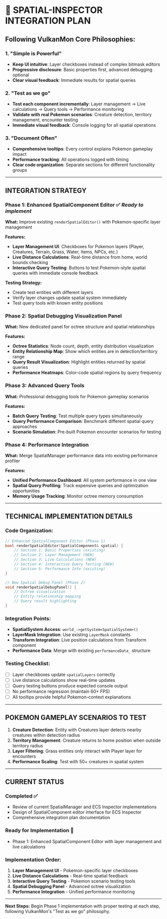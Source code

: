 # 🎯 SPATIAL-INSPECTOR INTEGRATION PLAN

## **Following VulkanMon Core Philosophies:**

### **1. "Simple is Powerful"**
- **Keep UI intuitive**: Layer checkboxes instead of complex bitmask editors
- **Progressive disclosure**: Basic properties first, advanced debugging optional
- **Clear visual feedback**: Immediate results for spatial queries

### **2. "Test as we go"**
- **Test each component incrementally**: Layer management → Live calculations → Query tools → Performance monitoring
- **Validate with real Pokemon scenarios**: Creature detection, territory management, encounter testing
- **Immediate visual feedback**: Console logging for all spatial operations

### **3. "Document Often"**
- **Comprehensive tooltips**: Every control explains Pokemon gameplay impact
- **Performance tracking**: All operations logged with timing
- **Clear code organization**: Separate sections for different functionality groups

---

## **INTEGRATION STRATEGY**

### **Phase 1: Enhanced SpatialComponent Editor** ✅ *Ready to implement*

**What:** Improve existing `renderSpatialEditor()` with Pokemon-specific layer management

**Features:**
- **Layer Management UI**: Checkboxes for Pokemon layers (Player, Creatures, Terrain, Grass, Water, Items, NPCs, etc.)
- **Live Distance Calculations**: Real-time distance from home, world bounds checking
- **Interactive Query Testing**: Buttons to test Pokemon-style spatial queries with immediate console feedback

**Testing Strategy:**
- Create test entities with different layers
- Verify layer changes update spatial system immediately
- Test query tools with known entity positions

### **Phase 2: Spatial Debugging Visualization Panel**

**What:** New dedicated panel for octree structure and spatial relationships

**Features:**
- **Octree Statistics**: Node count, depth, entity distribution visualization
- **Entity Relationship Map**: Show which entities are in detection/territory range
- **Query Result Visualization**: Highlight entities returned by spatial queries
- **Performance Heatmaps**: Color-code spatial regions by query frequency

### **Phase 3: Advanced Query Tools**

**What:** Professional debugging tools for Pokemon gameplay scenarios

**Features:**
- **Batch Query Testing**: Test multiple query types simultaneously
- **Query Performance Comparison**: Benchmark different spatial query approaches
- **Scenario Simulation**: Pre-built Pokemon encounter scenarios for testing

### **Phase 4: Performance Integration**

**What:** Merge SpatialManager performance data into existing performance profiler

**Features:**
- **Unified Performance Dashboard**: All system performance in one view
- **Spatial Query Profiling**: Track expensive queries and optimization opportunities
- **Memory Usage Tracking**: Monitor octree memory consumption

---

## **TECHNICAL IMPLEMENTATION DETAILS**

### **Code Organization:**
```cpp
// Enhanced SpatialComponent Editor (Phase 1)
bool renderSpatialEditor(SpatialComponent& spatial) {
    // Section 1: Basic Properties (existing)
    // Section 2: Layer Management (NEW)
    // Section 3: Live Calculations (NEW)
    // Section 4: Interactive Query Testing (NEW)
    // Section 5: Performance Info (existing)
}

// New Spatial Debug Panel (Phase 2)
void renderSpatialDebugPanel() {
    // Octree visualization
    // Entity relationship mapping
    // Query result highlighting
}
```

### **Integration Points:**
- **SpatialSystem Access**: `world_->getSystem<SpatialSystem>()`
- **LayerMask Integration**: Use existing `LayerMask` constants
- **Transform Integration**: Live position calculations from Transform component
- **Performance Data**: Merge with existing `performanceData_` structure

### **Testing Checklist:**
- [ ] Layer checkboxes update `spatialLayers` correctly
- [ ] Live distance calculations show real-time updates
- [ ] Query testing buttons produce expected console output
- [ ] No performance regression (maintain 60+ FPS)
- [ ] All tooltips provide helpful Pokemon-context explanations

---

## **POKEMON GAMEPLAY SCENARIOS TO TEST**

1. **Creature Detection**: Entity with Creatures layer detects nearby creatures within detection radius
2. **Territory Management**: Creature returns to home position when outside territory radius
3. **Layer Filtering**: Grass entities only interact with Player layer for encounters
4. **Performance Scaling**: Test with 50+ creatures in spatial system

---

## **CURRENT STATUS**

### **Completed ✅**
- Review of current SpatialManager and ECS Inspector implementations
- Design of SpatialComponent editor interface for ECS Inspector
- Comprehensive integration plan documentation

### **Ready for Implementation 🚀**
- Phase 1: Enhanced SpatialComponent Editor with layer management and live calculations

### **Implementation Order:**
1. **Layer Management UI** - Pokemon-specific layer checkboxes
2. **Live Distance Calculations** - Real-time spatial feedback
3. **Interactive Query Testing** - Pokemon scenario testing tools
4. **Spatial Debugging Panel** - Advanced octree visualization
5. **Performance Integration** - Unified performance monitoring

---

**Next Steps:** Begin Phase 1 implementation with proper testing at each step, following VulkanMon's "Test as we go" philosophy.